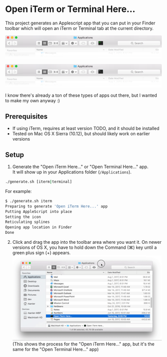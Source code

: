 Open iTerm or Terminal Here...
==============================

This project generates an Applescript app that you can put in your Finder 
toolbar which will open an iTerm or Terminal tab at the current directory.

![alt text](media/iterm_toolbar.png "iTerm Toolbar")

![alt text](media/terminal_toolbar.png "Terminal Toolbar")

I know there's already a ton of these types of apps out there, but I wanted
to make my own anyway :)

Prerequisites
-------------
- If using iTerm, requires at least version TODO, and it should be installed 
- Tested on Mac OS X Sierra (10.12), but should likely work on earlier versions

Setup
-----

1. Generate the "Open iTerm Here..." or "Open Terminal Here..." app.  
It will show up in your Applications folder (``/Applications``).
````bash
./generate.sh [iterm|terminal]
````
For example:
````bash
$ ./generate.sh iterm
Preparing to generate 'Open iTerm Here...' app
Putting AppleScript into place
Setting the icon
Reticulating splines
Opening app location in Finder
Done
````

2. Click and drag the app into the toolbar area where you want it.  On newer
versions of OS X, you have to hold down the Command (⌘) key until a green plus 
sign (+) appears.
![alt text](media/add_icon_75_transparent.gif "Add the app to the Finder toolbar")
(This shows the process for the "Open iTerm Here..." app, 
but it's the same for the "Open Terminal Here..." app)
